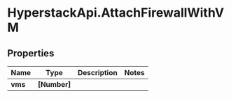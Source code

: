 # HyperstackApi.AttachFirewallWithVM

## Properties

Name | Type | Description | Notes
------------ | ------------- | ------------- | -------------
**vms** | **[Number]** |  | 



